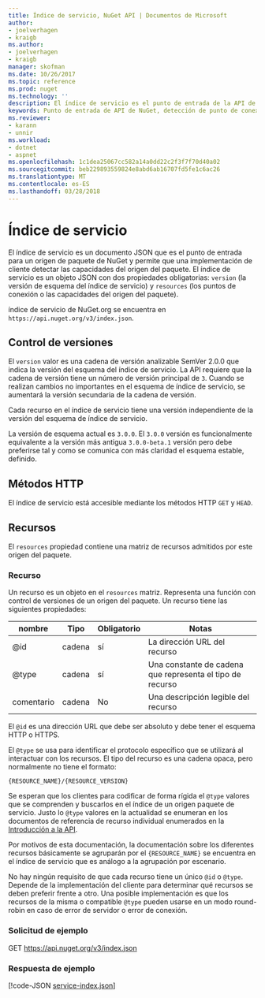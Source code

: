 ```yaml
---
title: Índice de servicio, NuGet API | Documentos de Microsoft
author:
- joelverhagen
- kraigb
ms.author:
- joelverhagen
- kraigb
manager: skofman
ms.date: 10/26/2017
ms.topic: reference
ms.prod: nuget
ms.technology: ''
description: El índice de servicio es el punto de entrada de la API de HTTP de NuGet y enumera las capacidades del servidor.
keywords: Punto de entrada de API de NuGet, detección de punto de conexión de PI NuGetA
ms.reviewer:
- karann
- unnir
ms.workload:
- dotnet
- aspnet
ms.openlocfilehash: 1c1dea25067cc582a14a0dd22c2f3f7f70d40a02
ms.sourcegitcommit: beb229893559824e8abd6ab16707fd5fe1c6ac26
ms.translationtype: MT
ms.contentlocale: es-ES
ms.lasthandoff: 03/28/2018
---
```

# <a name="service-index"></a>Índice de servicio

El índice de servicio es un documento JSON que es el punto de entrada para un origen de paquete de NuGet y permite que una implementación de cliente detectar las capacidades del origen del paquete. El índice de servicio es un objeto JSON con dos propiedades obligatorias: `version` (la versión de esquema del índice de servicio) y `resources` (los puntos de conexión o las capacidades del origen del paquete).

índice de servicio de NuGet.org se encuentra en `https://api.nuget.org/v3/index.json`.

## <a name="versioning"></a>Control de versiones

El `version` valor es una cadena de versión analizable SemVer 2.0.0 que indica la versión del esquema del índice de servicio. La API requiere que la cadena de versión tiene un número de versión principal de `3`. Cuando se realizan cambios no importantes en el esquema de índice de servicio, se aumentará la versión secundaria de la cadena de versión.

Cada recurso en el índice de servicio tiene una versión independiente de la versión del esquema de índice de servicio.

La versión de esquema actual es `3.0.0`. El `3.0.0` versión es funcionalmente equivalente a la versión más antigua `3.0.0-beta.1` versión pero debe preferirse tal y como se comunica con más claridad el esquema estable, definido.

## <a name="http-methods"></a>Métodos HTTP

El índice de servicio está accesible mediante los métodos HTTP `GET` y `HEAD`.

## <a name="resources"></a>Recursos

El `resources` propiedad contiene una matriz de recursos admitidos por este origen del paquete.

### <a name="resource"></a>Recurso

Un recurso es un objeto en el `resources` matriz. Representa una función con control de versiones de un origen del paquete. Un recurso tiene las siguientes propiedades:

nombre          | Tipo   | Obligatorio | Notas
------------- | ------ | -------- | -----
@id           | cadena | sí      | La dirección URL del recurso
@type         | cadena | sí      | Una constante de cadena que representa el tipo de recurso
comentario       | cadena | No       | Una descripción legible del recurso

El `@id` es una dirección URL que debe ser absoluto y debe tener el esquema HTTP o HTTPS.

El `@type` se usa para identificar el protocolo específico que se utilizará al interactuar con los recursos. El tipo del recurso es una cadena opaca, pero normalmente no tiene el formato:

    {RESOURCE_NAME}/{RESOURCE_VERSION}

Se esperan que los clientes para codificar de forma rígida el `@type` valores que se comprenden y buscarlos en el índice de un origen paquete de servicio. Justo lo `@type` valores en la actualidad se enumeran en los documentos de referencia de recurso individual enumerados en la [Introducción a la API](overview.md#resources-and-schema).

Por motivos de esta documentación, la documentación sobre los diferentes recursos básicamente se agruparán por el `{RESOURCE_NAME}` se encuentra en el índice de servicio que es análogo a la agrupación por escenario. 

No hay ningún requisito de que cada recurso tiene un único `@id` o `@type`. Depende de la implementación del cliente para determinar qué recursos se deben preferir frente a otro. Una posible implementación es que los recursos de la misma o compatible `@type` pueden usarse en un modo round-robin en caso de error de servidor o error de conexión.

### <a name="sample-request"></a>Solicitud de ejemplo

GET https://api.nuget.org/v3/index.json

### <a name="sample-response"></a>Respuesta de ejemplo

[!code-JSON [service-index.json](./_data/service-index.json)]

